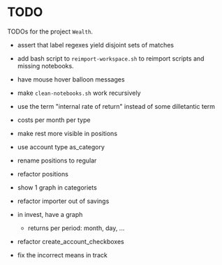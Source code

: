 # TODO
TODOs for the project `Wealth`.

- assert that label regexes yield disjoint sets of matches
- add bash script to `reimport-workspace.sh` to reimport scripts and missing notebooks.
- have mouse hover balloon messages
- make `clean-notebooks.sh` work recursively

- use the term "internal rate of return" instead of some dilletantic term
- costs per month per type
- make rest more visible in positions
- use account type as_category
- rename positions to regular
- refactor positions
- show 1 graph in categoriets
- refactor importer out of savings
- in invest, have a graph
  - returns per period: month, day, ...
- refactor create_account_checkboxes
- fix the incorrect means in track
